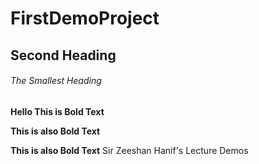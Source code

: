 # FirstDemoProject

## Second Heading

###### The Smallest Heading

**Hello This is Bold Text**

**This is also Bold Text**

__This is also Bold Text__
Sir Zeeshan Hanif's Lecture Demos
